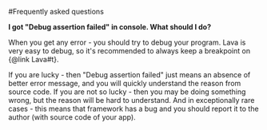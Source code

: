 
#Frequently asked questions

<b>I got "Debug assertion failed" in console. What should I do?</b>

When you get any error - you should try to debug your program. Lava is very easy to debug, 
so it's recommended to always keep a breakpoint on {@link Lava#t}.

If you are lucky - then "Debug assertion failed" just means an absence of better error message, 
and you will quickly understand the reason from source code. If you are not so lucky - then you may be doing something 
wrong, but the reason will be hard to understand. And in exceptionally rare cases - 
this means that framework has a bug and you should report it to the author (with source code of your app).